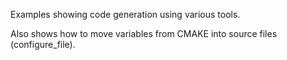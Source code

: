 Examples showing code generation using various tools.

Also shows how to move variables from CMAKE into source files (configure_file).